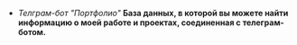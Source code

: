 * _Телграм-бот "Портфолио"_ 
**База данных, в которой вы можете найти информацию о моей работе и проектах, соединенная с телеграм-ботом.**

